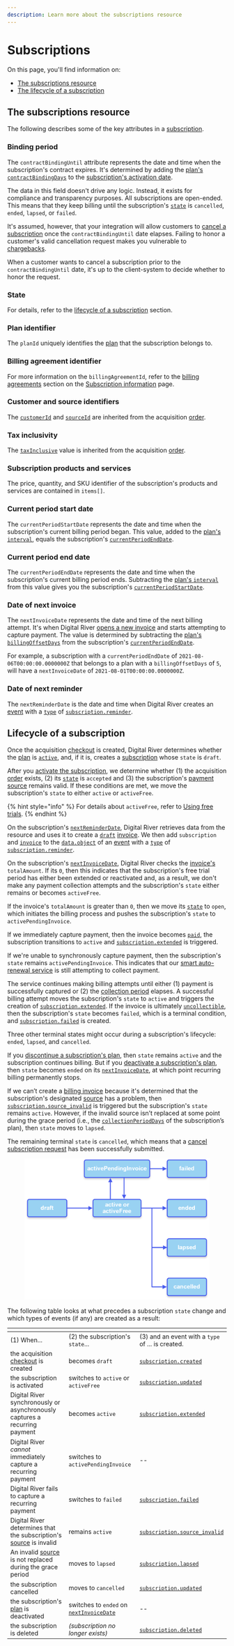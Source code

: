 ```yaml
---
description: Learn more about the subscriptions resource
---
```


# Subscriptions

On this page, you'll find information on:

* [The subscriptions resource](subscriptions.md#the-subscriptions-resource)
* [The lifecycle of a subscription](subscriptions.md#lifecycle-of-a-subscription)

## The subscriptions resource

The following describes some of the key attributes in a [subscription](https://www.digitalriver.com/docs/digital-river-api-reference/#tag/Subscriptions).&#x20;

### Binding period

The `contractBindingUntil` attribute represents the date and time when the subscription's contract expires. It's determined by adding the [plan's](https://www.digitalriver.com/docs/digital-river-api-reference/#tag/Plans) [`contractBindingDays`](plans.md#contract-length-and-interval) to the [subscription's activation date](../../subscription-management/managing-a-subscription.md#activating-a-subscription).

The data in this field doesn't drive any logic. Instead, it exists for compliance and transparency purposes. All subscriptions are open-ended. This means that they keep billing until the subscription's [`state`](subscriptions.md#state) is `cancelled`, `ended`, `lapsed`, or `failed`.

It's assumed, however, that your integration will allow customers to [cancel a subscription](../../subscription-management/managing-a-subscription.md#cancelling-a-subscription) once the `contractBindingUntil` date elapses. Failing to honor a customer's valid cancellation request makes you vulnerable to [chargebacks](../../order-management/returns-and-refunds-1/disputes-and-chargebacks.md).

When a customer wants to cancel a subscription prior to the `contractBindingUntil` date, it's up to the client-system to decide whether to honor the request.

### State

For details, refer to the [lifecycle of a subscription](subscriptions.md#lifecycle-of-a-subscription) section.

### Plan identifier

The `planId` uniquely identifies the [plan](plans.md) that the subscription belongs to.

### Billing agreement identifier

For more information on the `billingAgreementId`, refer to the [billing agreements](../../integration-options/checkouts/subscriptions/subscription-information-1.md#billing-agreements) section on the [Subscription information](../../integration-options/checkouts/subscriptions/subscription-information-1.md) page.

### Customer and source identifiers

The [`customerId`](../../integration-options/checkouts/creating-checkouts/using-the-checkout-identifier.md#registered-checkouts-or-invoices) and [`sourceId`](../../payments/payment-sources/using-the-source-identifier.md) are inherited from the acquisition [order](https://www.digitalriver.com/docs/digital-river-api-reference/#tag/Orders).

### Tax inclusivity

The [`taxInclusive`](../../integration-options/checkouts/creating-checkouts/configuring-taxes.md) value is inherited from the acquisition [order](https://www.digitalriver.com/docs/digital-river-api-reference/#tag/Orders).

### Subscription products and services

The price, quantity, and SKU identifier of the subscription's products and services are contained in `items[]`.&#x20;

### Current period start date

The `currentPeriodStartDate` represents the date and time when the subscription's current billing period began. This value, added to the [plan's `interval`](plans.md#contract-length-and-interval), equals the subscription's [`currentPeriodEndDate`](subscriptions.md#current-period-end-date).

### Current period end date

The `currentPeriodEndDate` represents the date and time when the subscription's current billing period ends. Subtracting the [plan's `interval`](plans.md#contract-length-and-interval) from this value gives you the subscription's [`currentPeriodStartDate`](subscriptions.md#current-period-start-date).

### Date of next invoice

The `nextInvoiceDate` represents the date and time of the next billing attempt. It's when Digital River [opens a new invoice](invoices.md#invoice-states) and starts attempting to capture payment. The value is determined by subtracting the [plan's `billingOffsetDays`](plans.md#billing-offset) from the subscription's [`currentPeriodEndDate`](subscriptions.md#current-period-end-date).

For example, a subscription with a `currentPeriodEndDate` of `2021-08-06T00:00:00.0000000Z` that belongs to a plan with a `billingOffsetDays` of `5`, will have a `nextInvoiceDate` of `2021-08-01T00:00:00.0000000Z`.

### Date of next reminder

The `nextReminderDate` is the date and time when Digital River creates an [event](https://www.digitalriver.com/docs/digital-river-api-reference/#tag/Events) with a [`type`](../../order-management/events-and-webhooks-1/events-1/#event-types) of [`subscription.reminder`](../../order-management/events-and-webhooks-1/events-1/event-types.md#subscription.reminder).

## Lifecycle of a subscription

Once the acquisition [checkout](https://www.digitalriver.com/docs/digital-river-api-reference/#tag/Checkouts) is created, Digital River determines whether the [plan](https://www.digitalriver.com/docs/digital-river-api-reference/#tag/Plans) is [`active`](plans.md#state), and, if it is, creates a [subscription](subscriptions.md) whose `state` is `draft`.

After you [activate the subscription](../../subscription-management/managing-a-subscription.md#activating-a-subscription), we determine whether (1) the acquisition [order](https://www.digitalriver.com/docs/digital-river-api-reference/#tag/Orders) exists, (2) its [`state`](orders/the-order-lifecycle.md#order-states-and-events) is `accepted` and (3) the subscription's [payment source](../../payments/payment-sources/) remains valid. If these conditions are met, we move the subscription's `state` to either `active` or `activeFree`.

{% hint style="info" %}
For details about `activeFree`, refer to [Using free trials](../../using-our-services/subscriptions.md#setting-up-free-trials).
{% endhint %}

On the subscription's [`nextReminderDate`](subscriptions.md#date-of-next-reminder), Digital River retrieves data from the resource and uses it to create a [`draft`](invoices.md#invoice-states) [invoice](https://www.digitalriver.com/docs/digital-river-api-reference/#tag/Invoices). We then add `subscription` and [`invoice`](invoices.md) to the [`data.object`](../../order-management/events-and-webhooks-1/events-1/#event-data) of an [event](https://www.digitalriver.com/docs/digital-river-api-reference/#tag/Events) with a [`type`](../../order-management/events-and-webhooks-1/events-1/#event-types) of [`subscription.reminder`](../../order-management/events-and-webhooks-1/events-1/event-types.md#subscription.reminder).

On the subscription's [`nextInvoiceDate`](subscriptions.md#date-of-next-invoice), Digital River checks the [invoice's](https://www.digitalriver.com/docs/digital-river-api-reference/#tag/Invoices) `totalAmount`. If its `0`, then this indicates that the subscription's free trial period has either been extended or reactivated and, as a result, we don't make any payment collection attempts and the subscription's `state` either remains or becomes `activeFree`.

If the invoice's `totalAmount` is greater than `0`, then we move its [`state`](invoices.md#invoice-states) to `open`, which initiates the billing process and pushes the subscription's `state` to `activePendingInvoice`.

If we immediately capture payment, then the invoice becomes [`paid`](invoices.md#invoice-states), the subscription transitions to `active` and [`subscription.extended`](../../order-management/events-and-webhooks-1/events-1/event-types.md#subscription.extended) is triggered.

If we're unable to synchronously capture payment, then the subscription's `state` remains `activePendingInvoice`. This indicates that our [smart auto-renewal service](invoices.md#invoice-billing) is still attempting to collect payment.

The service continues making billing attempts until either (1) payment is successfully captured or (2) the [collection period](plans.md#collection-period-days) elapses. A successful billing attempt moves the subscription's `state` to `active` and triggers the creation of [`subscription.extended`](../../order-management/events-and-webhooks-1/events-1/event-types.md#subscription.extended). If the invoice is ultimately [`uncollectible`](invoices.md#invoice-states), then the subscription's `state` becomes `failed`, which is a terminal condition, and [`subscription.failed`](../../order-management/events-and-webhooks-1/events-1/event-types.md#subscription.failed) is created.

Three other terminal states might occur during a subscription's lifecycle: `ended`, `lapsed`, and `cancelled`.

If you [discontinue a subscription's plan](../../using-our-services/subscriptions.md#discontinuing-and-deactivating-plans), then `state` remains `active` and the subscription continues billing. But if you [deactivate a subscription's plan](../../using-our-services/subscriptions.md#discontinuing-and-deactivating-plans), then `state` becomes `ended` on its [`nextInvoiceDate`](subscriptions.md#date-of-next-invoice), at which point recurring billing permanently stops.

If we can’t create a [billing invoice](invoices.md) because it's determined that the subscription's designated [source](../../payments/payment-sources/) has a problem, then [`subscription.source_invalid`](../../order-management/events-and-webhooks-1/events-1/event-types.md#subscription.source\_invalid) is triggered but the subscription's `state` remains `active`. However, if the invalid source isn’t replaced at some point during the grace period (i.e., the [`collectionPeriodDays`](plans.md#collection-period-days) of the subscription’s plan), then `state` moves to `lapsed`.

The remaining terminal `state` is `cancelled`, which means that a [cancel subscription request](../../subscription-management/managing-a-subscription.md#cancelling-a-subscription) has been successfully submitted.



<figure><img src="../../.gitbook/assets/Subscription lifecycle (2).png" alt=""><figcaption></figcaption></figure>

The following table looks at what precedes a subscription `state` change and which types of events (if any) are created as a result:

<table data-header-hidden><thead><tr><th width="308"></th><th width="218.33333333333331"></th><th></th></tr></thead><tbody><tr><td>(1) When...</td><td>(2) the subscription's <code>state</code>...</td><td>(3) and an event with a <code>type</code> of ... is created.</td></tr><tr><td>the acquisition <a href="https://www.digitalriver.com/docs/digital-river-api-reference/#tag/Checkouts">checkout</a>  is created</td><td>becomes <code>draft</code></td><td><a href="../../order-management/events-and-webhooks-1/events-1/event-types.md#subscription.created"><code>subscription.created</code></a></td></tr><tr><td>the subscription is activated</td><td>switches to <code>active</code> or <code>activeFree</code></td><td><a href="../../order-management/events-and-webhooks-1/events-1/event-types.md#subscription.updated"><code>subscription.updated</code></a></td></tr><tr><td>Digital River synchronously or asynchronously captures a recurring payment</td><td>becomes <code>active</code></td><td><a href="../../order-management/events-and-webhooks-1/events-1/event-types.md#subscription.extended"><code>subscription.extended</code></a></td></tr><tr><td>Digital River <em>cannot</em> immediately capture a recurring payment</td><td>switches to <code>activePendingInvoice</code></td><td>--</td></tr><tr><td>Digital River fails to capture a recurring payment</td><td>switches to <code>failed</code></td><td><a href="../../order-management/events-and-webhooks-1/events-1/event-types.md#subscription.failed"><code>subscription.failed</code></a></td></tr><tr><td>Digital River determines that the subscription's <a href="../../payments/payment-sources/">source</a> is invalid</td><td>remains <code>active</code></td><td><a href="../../order-management/events-and-webhooks-1/events-1/event-types.md#subscription.source_invalid"><code>subscription.source_invalid</code></a></td></tr><tr><td>An invalid <a href="../../payments/payment-sources/">source</a> is not replaced during the grace period</td><td>moves to <code>lapsed</code></td><td><a href="../../order-management/events-and-webhooks-1/events-1/event-types.md#subscription.lapsed"><code>subscription.lapsed</code></a></td></tr><tr><td>the subscription  cancelled</td><td>moves to <code>cancelled</code></td><td><a href="../../order-management/events-and-webhooks-1/events-1/event-types.md#subscription.updated"><code>subscription.updated</code></a></td></tr><tr><td>the subscription's <a href="subscriptions.md#the-plans-object">plan</a> is deactivated</td><td>switches to <code>ended</code> on <a href="subscriptions.md#date-of-next-invoice"><code>nextInvoiceDate</code></a></td><td>--</td></tr><tr><td>the subscription is deleted</td><td><em>(subscription no longer exists)</em></td><td><a href="../../order-management/events-and-webhooks-1/events-1/event-types.md#subscription.deleted"><code>subscription.deleted</code></a></td></tr></tbody></table>
